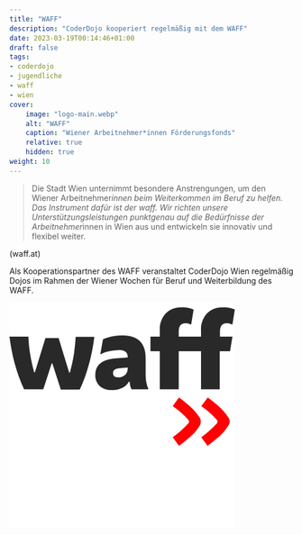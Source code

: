 ```yaml
---
title: "WAFF"
description: "CoderDojo kooperiert regelmäßig mit dem WAFF"
date: 2023-03-19T00:14:46+01:00
draft: false
tags:
- coderdojo
- jugendliche
- waff
- wien
cover:
    image: "logo-main.webp"
    alt: "WAFF"
    caption: "Wiener Arbeitnehmer*innen Förderungsfonds"
    relative: true
    hidden: true
weight: 10
---
```



> Die Stadt Wien unternimmt besondere Anstrengungen, um den Wiener Arbeitnehmer*innen beim Weiterkommen im Beruf zu helfen. Das Instrument dafür ist der waff. Wir richten unsere Unterstützungsleistungen punktgenau auf die Bedürfnisse der Arbeitnehmer*innen in Wien aus und entwickeln sie innovativ und flexibel weiter.

(waff.at)

Als Kooperationspartner des WAFF veranstaltet CoderDojo Wien regelmäßig Dojos im Rahmen der Wiener Wochen für Beruf und Weiterbildung des WAFF.

[![Logo des WAFF](logo-main.webp#center "Logo des WAFF")](https://waff.at)